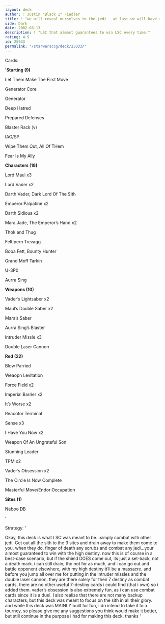 ```yaml
---
layout: deck
author: ! Justin "Black 1" Fiedler
title: ! "we will reveal ourselves to the jedi   at last we will have revenge"
side: Dark
date: 2002-08-13
description: ! "LSC that almost guarantees to win LSC every time."
rating: 4.5
id: 25033
permalink: "/starwarsccg/deck/25033/"
---
```

Cards: 

'<b>Starting (9)</B>

Let Them Make The First Move

Generator Core

Generator

Deep Hatred

Prepared Defenses

Blaster Rack (v)

IAO/SP

Wipe Them Out, All Of THem

Fear Is My Ally


<b>Characters (18)</b>

Lord Maul x3

Lord Vader x2

Darth Vader, Dark Lord Of The Sith

Emperor Palpatine x2

Darth Sidious x2

Mara Jade, The Emperor’s Hand x2

Thok and Thug

Feltipern Trevagg

Boba Fett, Bounty Hunter

Grand Moff Tarkin

U-3P0

Aurra Sing


<b>Weapons (10)</b>

Vader’s Lightsaber x2

Maul’s Double Saber x2

Mara’s Saber

Aurra Sing’s Blaster

Intruder Missle x3

Double Laser Cannon


<b>Red (22)</b>

Blow Parried

Weaopn Levitation

Force Field x2

Imperial Barrier x2

It’s Worse x2

Reacotor Terminal

Sense x3

I Have You Now x2

Weapon Of An Ungrateful Son

Stunning Leader

TPM x2

Vader’s Obsession x2

The Circle Is Now Complete

Masterful Move/Endor Occupation


<b>Sites (1)</b>

Naboo DB

'

Strategy: '

Okay, this deck is what LSC was meant to be...simply combat with other jedi. Get out all the sith to the 3 sites and drain away to make them come to you. when they do, finger of death any scrubs and combat any jedi...your almost guaranteed to win with the high destiny. now this is of course in a best-case scenario, but if the shield DOES come out, its just a set-back, not a death mark. i can still drain, tho not for as much, and i can go out and battle opponent elsewhere, with my high destiny it’ll be a massacre. and before you jump all over me for putting in the intruder missles and the double laser cannon, they are there solely for their 7 destiny as combat cards. there are no other useful 7-destiny cards i could find (that i own) so i added them. vader’s obsession is also extremely fun, as i can use combat cards since it is a duel. I also realize that there are not many backup characters, but this deck was meant to focus on the sith in all their glory. and while this deck was MAINLY built for fun, i do intend to take it to a tourney, so please give me any suggestions you think would make it better, but still continue in the purpose i had for making this deck. thanks '
